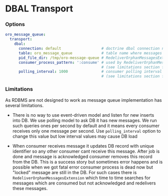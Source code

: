 # DBAL Transport

### Options

```yaml
oro_message_queue:
  transport:
    dbal:
      connection: default                  # doctrine dbal connection name
      table: oro_message_queue             # table name where messages will be stored
      pid_file_dir: /tmp/oro-message-queue # RedeliverOrphanMessagesExtension stores consumer pid files here
      consumer_process_pattern: ':consume' # used by RedeliverOrphanMessagesExtension to check the working or non-working consumers
                                           # (see limitations section for more details)
      polling_interval: 1000               # consumer polling interval in milliseconds
                                           # (see limitations section for more details)
```

### Limitations

As RDBMS are not designed to work as message queue implementation has several limitations.

* There is no way to use event-driven model and listen for new inserts into DB. We use polling
model to ask DB it has new messages. We run such queries ones per second by default and it means
every consumer receives only one message per second. Use `polling_interval` option to change this
value but low interval values may cause DB load

* When consumer receives message it updates DB record with unique identifier so any other consumer
cant receive this message. After job is done and message is acknowledged consumer removes this record
from the DB. This is a success story but sometimes error happens and is possible when we got fatal error
consumer process is dead now but "locked" message are still in the DB. For such cases there is
`RedeliverOrphanMessagesExtension` which time to time searches for messages which are consumed but not
acknowledged and redelivers these messages.
